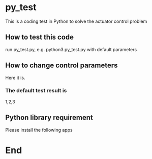 # py_test
This is a coding test in Python to solve the actuator control problem

## How to test this code
run py_test.py, e.g. python3 py_test.py with default parameters

## How to change control parameters

Here it is.

### The default test result is
1,2,3

## Python library requirement
Please install the following apps

# End



